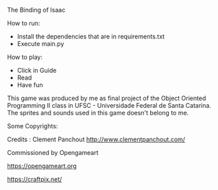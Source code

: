 The Binding of Isaac

How to run:
- Install the dependencies that are in requirements.txt
- Execute main.py

How to play:
- Click in Guide
- Read
- Have fun

This game was produced by me as final project of the Object Oriented Programming II class in UFSC - Universidade Federal de Santa Catarina. 
The sprites and sounds used in this game doesn't belong to me. 

Some Copyrights:

Credits : Clement Panchout http://www.clementpanchout.com/


Commissioned by Opengameart

https://opengameart.org 

https://craftpix.net/